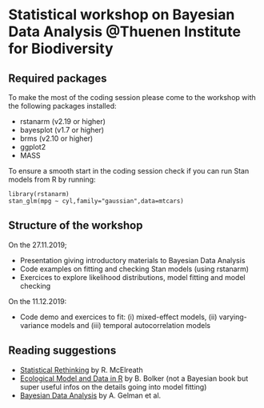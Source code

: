 # Statistical workshop on Bayesian Data Analysis @Thuenen Institute for Biodiversity

## Required packages

To make the most of the coding session please come to the workshop with the following packages installed:

* rstanarm (v2.19 or higher)
* bayesplot (v1.7 or higher)
* brms (v2.10 or higher)
* ggplot2
* MASS

To ensure a smooth start in the coding session check if you can run Stan models from R by running:

```
library(rstanarm)
stan_glm(mpg ~ cyl,family="gaussian",data=mtcars)
```

## Structure of the workshop

On the 27.11.2019;

* Presentation giving introductory materials to Bayesian Data Analysis
* Code examples on fitting and checking Stan models (using rstanarm)
* Exercices to explore likelihood distributions, model fitting and model checking

On the 11.12.2019:

* Code demo and exercices to fit: (i) mixed-effect models, (ii) varying-variance models and (iii) temporal autocorrelation models

## Reading suggestions

* [Statistical Rethinking](https://xcelab.net/rm/statistical-rethinking/) by R. McElreath
* [Ecological Model and Data in R](https://ms.mcmaster.ca/~bolker/emdbook/index.html) by B. Bolker (not a Bayesian book but super useful infos on the details going into model fitting)
* [Bayesian Data Analysis](http://www.stat.columbia.edu/~gelman/book/) by A. Gelman et al.
